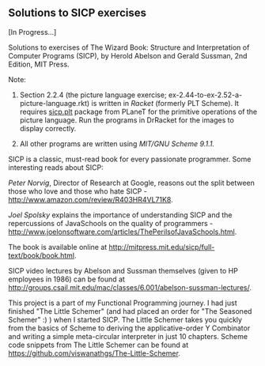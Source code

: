 ## Solutions to SICP exercises

[In Progress...]

Solutions to exercises of The Wizard Book: Structure and Interpretation of Computer 
Programs (SICP), by Herold Abelson and Gerald Sussman, 2nd Edition, MIT Press.

Note:

  1. Section 2.2.4 (the picture language exercise; ex-2.44-to-ex-2.52-a-picture-language.rkt)
     is written in _Racket_ (formerly PLT Scheme). It requires [sicp.plt](http://planet.racket-lang.org/display.ss?package=sicp.plt&owner=soegaard) package from PLaneT for the primitive operations of the picture language.
     Run the programs in DrRacket for the images to display correctly.

  2. All other programs are written using _MIT/GNU Scheme 9.1.1._


SICP is a classic, must-read book for every passionate programmer. Some interesting 
reads about SICP:

  _Peter Norvig_, Director of Research at Google, reasons out the split between those
  who love and those who hate SICP - http://www.amazon.com/review/R403HR4VL71K8.

  _Joel Spolsky_ explains the importance of understanding SICP and the repercussions
  of JavaSchools on the quality of programmers - 
  http://www.joelonsoftware.com/articles/ThePerilsofJavaSchools.html.

The book is available online at http://mitpress.mit.edu/sicp/full-text/book/book.html.

SICP video lectures by Abelson and Sussman themselves (given to HP employees in 1986)
can be found at http://groups.csail.mit.edu/mac/classes/6.001/abelson-sussman-lectures/.


This project is a part of my Functional Programming journey. I had just finished
"The Little Schemer" (and had placed an order for "The Seasoned Schemer" :) ) when
I started SICP. The Little Schemer takes you quickly from the basics of Scheme 
to deriving the applicative-order Y Combinator and writing a simple meta-circular 
interpreter in just 10 chapters. Scheme code snippets from The Little Schemer can
be found at https://github.com/viswanathgs/The-Little-Schemer.
